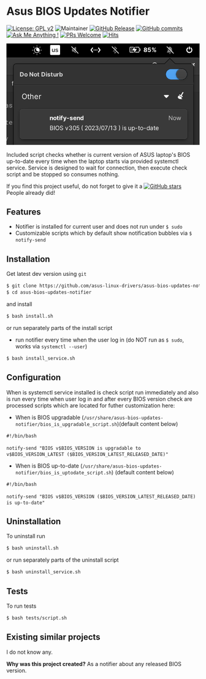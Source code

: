 # Asus BIOS Updates Notifier

[![License: GPL v2](https://img.shields.io/badge/License-GPLv2-blue.svg)](https://www.gnu.org/licenses/old-licenses/gpl-2.0.en.html)
![Maintainer](https://img.shields.io/badge/maintainer-ldrahnik-blue)
[![GitHub Release](https://img.shields.io/github/release/asus-linux-drivers/asus-bios-updates-notifier.svg?style=flat)](https://github.com/asus-linux-drivers/asus-bios-updates-notifier/releases)
[![GitHub commits](https://img.shields.io/github/commits-since/asus-linux-drivers/asus-bios-updates-notifier/v1.0.0.svg)](https://GitHub.com/asus-linux-drivers/asus-bios-updates-notifier/commit/)
[![Ask Me Anything !](https://img.shields.io/badge/Ask%20about-anything-1abc9c.svg)](https://github.com/asus-linux-drivers/asus-bios-updates-notifier/issues/new/choose)
[![PRs Welcome](https://img.shields.io/badge/PRs-welcome-brightgreen.svg?style=flat-square)](http://makeapullrequest.com)
[![Hits](https://hits.seeyoufarm.com/api/count/incr/badge.svg?url=https%3A%2F%2Fgithub.com%2Fasus-linux-drivers%2Fasus-bios-updates-notifier&count_bg=%2379C83D&title_bg=%23555555&icon=&icon_color=%23E7E7E7&title=hits&edge_flat=false)](https://hits.seeyoufarm.com)

![preview](preview.png)

Included script checks whether is current version of ASUS laptop's BIOS up-to-date every time when the laptop starts via provided systemctl service. Service is designed to wait for connection, then execute check script and be stopped so consumes nothing.

If you find this project useful, do not forget to give it a [![GitHub stars](https://img.shields.io/github/stars/asus-linux-drivers/asus-bios-updates-notifier.svg?style=social&label=Star&maxAge=2592000)](https://github.com/asus-linux-drivers/asus-bios-updates-notifier/stargazers) People already did!

## Features

- Notifier is installed for current user and does not run under `$ sudo`
- Customizable scripts which by default show notification bubbles via `$ notify-send`

## Installation

Get latest dev version using `git`

```bash
$ git clone https://github.com/asus-linux-drivers/asus-bios-updates-notifier
$ cd asus-bios-updates-notifier
```

and install

```bash
$ bash install.sh
```

or run separately parts of the install script

- run notifier every time when the user log in (do NOT run as `$ sudo`, works via `systemctl --user`)

```bash
$ bash install_service.sh
```

## Configuration

When is systemctl service installed is check script run immediately and also is run every time when user log in and after every BIOS version check are processed scripts which are located for futher customization here:

- When is BIOS upgradable (`/usr/share/asus-bios-updates-notifier/bios_is_upgradable_script.sh`)(default content below)

```
#!/bin/bash

notify-send "BIOS v$BIOS_VERSION is upgradable to v$BIOS_VERSION_LATEST ($BIOS_VERSION_LATEST_RELEASED_DATE)"
```

- When is BIOS up-to-date (`/usr/share/asus-bios-updates-notifier/bios_is_uptodate_script.sh`) (default content below)

```
#!/bin/bash

notify-send "BIOS v$BIOS_VERSION ($BIOS_VERSION_LATEST_RELEASED_DATE) is up-to-date"
```

## Uninstallation

To uninstall run

```bash
$ bash uninstall.sh
```

or run separately parts of the uninstall script

```bash
$ bash uninstall_service.sh
```

## Tests

To run tests

```bash
$ bash tests/script.sh
```

## Existing similar projects

I do not know any.

**Why was this project created?** As a notifier about any released BIOS version.
